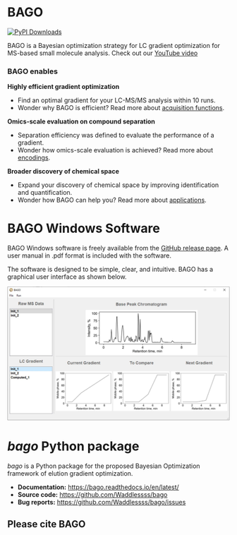 # BAGO

[![PyPI Downloads](https://img.shields.io/pypi/dm/bago.svg?label=PyPI%20downloads)](
https://pypi.org/project/bago/)

BAGO is a Bayesian optimization strategy for LC gradient optimization for MS-based small molecule analysis. Check out our [YouTube video](https://www.youtube.com/watch?v=Ne_Y0vZ0WKI)

### BAGO enables

**Highly efficient gradient optimization**

* Find an optimal gradient for your LC-MS/MS analysis within 10 runs.
* Wonder why BAGO is efficient? Read more about [acquisition functions](https://bago.readthedocs.io/en/latest/acq-func.html).

**Omics-scale evaluation on compound separation**

* Separation efficiency was defined to evaluate the performance of a gradient.
* Wonder how omics-scale evaluation is achieved? Read more about [encodings](https://bago.readthedocs.io/en/latest/encodings.html).

**Broader discovery of chemical space**

* Expand your discovery of chemical space by improving identification and quantification.
* Wonder how BAGO can help you? Read more about [applications](https://bago.readthedocs.io/en/latest/applications.html).

# BAGO Windows Software

BAGO Windows software is freely available from the [GitHub release page](https://github.com/Waddlessss/bago/releases). A user manual in .pdf format is included with the software.

The software is designed to be simple, clear, and intuitive. BAGO has a graphical user interface as shown below.

<img src = "/pictures/BAGO_software_main.jpg" width = "850" >


# *bago* Python package

*bago* is a Python package for the proposed Bayesian Optimization framework of elution gradient optimization.
- **Documentation:** https://bago.readthedocs.io/en/latest/
- **Source code:** https://github.com/Waddlessss/bago
- **Bug reports:** https://github.com/Waddlessss/bago/issues





## Please cite BAGO
